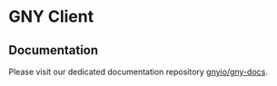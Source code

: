 # GNY Client

## Documentation

Please visit our dedicated documentation repository [gnyio/gny-docs](http://www.github.com/gnyio/gny-docs).
